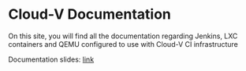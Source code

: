 # Cloud-V Documentation

On this site, you will find all the documentation regarding Jenkins, LXC containers and QEMU configured to use with Cloud-V CI infrastructure

Documentation slides: [link](https://drive.google.com/file/d/1bfOQoCXGwwIo1qXyOncz350V1nl0NWVt/view?usp=share_link)
